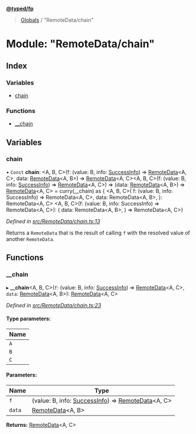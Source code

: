 **[@typed/fp](../README.md)**

> [Globals](../globals.md) / "RemoteData/chain"

# Module: "RemoteData/chain"

## Index

### Variables

* [chain](_remotedata_chain_.md#chain)

### Functions

* [\_\_chain](_remotedata_chain_.md#__chain)

## Variables

### chain

• `Const` **chain**: \<A, B, C>(f: (value: B, info: [SuccessInfo](_remotedata_fold_.md#successinfo)) => [RemoteData](_remotedata_remotedata_.md#remotedata)\<A, C>, data: [RemoteData](_remotedata_remotedata_.md#remotedata)\<A, B>) => [RemoteData](_remotedata_remotedata_.md#remotedata)\<A, C>\<A, B, C>(f: (value: B, info: [SuccessInfo](_remotedata_fold_.md#successinfo)) => [RemoteData](_remotedata_remotedata_.md#remotedata)\<A, C>) => (data: [RemoteData](_remotedata_remotedata_.md#remotedata)\<A, B>) => [RemoteData](_remotedata_remotedata_.md#remotedata)\<A, C> = curry(\_\_chain) as { \<A, B, C>( f: (value: B, info: SuccessInfo) => RemoteData\<A, C>, data: RemoteData\<A, B>, ): RemoteData\<A, C> \<A, B, C>(f: (value: B, info: SuccessInfo) => RemoteData\<A, C>): ( data: RemoteData\<A, B>, ) => RemoteData\<A, C>}

*Defined in [src/RemoteData/chain.ts:13](https://github.com/TylorS/typed-fp/blob/ac98ca1/src/RemoteData/chain.ts#L13)*

Returns a `RemoteData` that is the result of calling `f` with the resolved
value of another `RemoteData`.

## Functions

### \_\_chain

▸ **__chain**\<A, B, C>(`f`: (value: B, info: [SuccessInfo](_remotedata_fold_.md#successinfo)) => [RemoteData](_remotedata_remotedata_.md#remotedata)\<A, C>, `data`: [RemoteData](_remotedata_remotedata_.md#remotedata)\<A, B>): [RemoteData](_remotedata_remotedata_.md#remotedata)\<A, C>

*Defined in [src/RemoteData/chain.ts:23](https://github.com/TylorS/typed-fp/blob/ac98ca1/src/RemoteData/chain.ts#L23)*

#### Type parameters:

Name |
------ |
`A` |
`B` |
`C` |

#### Parameters:

Name | Type |
------ | ------ |
`f` | (value: B, info: [SuccessInfo](_remotedata_fold_.md#successinfo)) => [RemoteData](_remotedata_remotedata_.md#remotedata)\<A, C> |
`data` | [RemoteData](_remotedata_remotedata_.md#remotedata)\<A, B> |

**Returns:** [RemoteData](_remotedata_remotedata_.md#remotedata)\<A, C>
